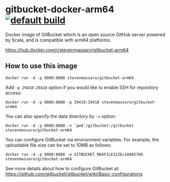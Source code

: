 gitbucket-docker-arm64 [![default build](https://github.com/StevenMassaro/gitbucket-docker-arm64/actions/workflows/default.yml/badge.svg)](https://github.com/StevenMassaro/gitbucket-docker-arm64/actions/workflows/default.yml)
========
Docker image of GitBucket which is an open source GitHub server powered by Scala, and is compatible with arm64 platforms.

https://hub.docker.com/r/stevenmassaro/gitbucket-arm64

How to use this image
--------

```
docker run -d -p 8080:8080 stevenmassaro/gitbucket-arm64
```

Add `-p 29418:29418` option if you would like to enable SSH for repository access:

```
docker run -d -p 8080:8080 -p 29418:29418 stevenmassaro/gitbucket-arm64
```

You can also specify the data directory by `-v` option:

```
docker run -d -p 8080:8080 -v `pwd`/gitbucket:/gitbucket stevenmassaro/gitbucket-arm64
```

You can configure GitBucket via environment variables. For example, the uploadable file size can be set to 10MB as follows:

```
docker run -d -p 8080:8080 -e GITBUCKET_MAXFILESIZE=10485760 stevenmassaro/gitbucket-arm64
```

See more details about how to configure GitBucket at: https://github.com/gitbucket/gitbucket/wiki/Basic-configurations
